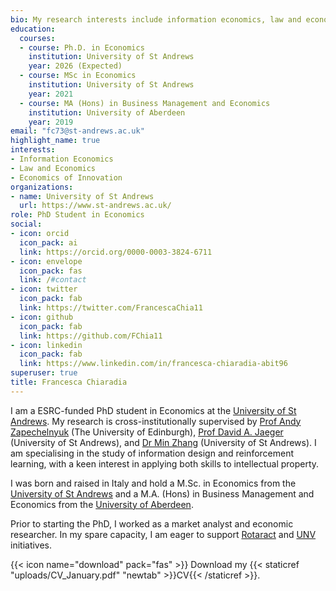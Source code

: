 ```yaml
---
bio: My research interests include information economics, law and economics, economics of innovation.
education:
  courses:
  - course: Ph.D. in Economics
    institution: University of St Andrews
    year: 2026 (Expected)
  - course: MSc in Economics
    institution: University of St Andrews
    year: 2021
  - course: MA (Hons) in Business Management and Economics
    institution: University of Aberdeen
    year: 2019
email: "fc73@st-andrews.ac.uk"
highlight_name: true
interests:
- Information Economics
- Law and Economics
- Economics of Innovation
organizations:
- name: University of St Andrews
  url: https://www.st-andrews.ac.uk/
role: PhD Student in Economics
social:
- icon: orcid
  icon_pack: ai 
  link: https://orcid.org/0000-0003-3824-6711 
- icon: envelope
  icon_pack: fas
  link: /#contact
- icon: twitter
  icon_pack: fab
  link: https://twitter.com/FrancescaChia11
- icon: github
  icon_pack: fab
  link: https://github.com/FChia11
- icon: linkedin
  icon_pack: fab
  link: https://www.linkedin.com/in/francesca-chiaradia-abit96
superuser: true
title: Francesca Chiaradia
---
```


I am a ESRC-funded PhD student in Economics at the [University of St Andrews](https://www.st-andrews.ac.uk/). My research is cross-institutionally supervised by [Prof Andy Zapechelnyuk](https://www.ed.ac.uk/profile/professor-andy-zapechelnyuk) (The University of Edinburgh), [Prof David A. Jaeger](https://risweb.st-andrews.ac.uk/portal/en/persons/david-a-jaeger(edd24b23-7d88-4ef8-834e-46ea4d47c6a7).html) (University of St Andrews), and [Dr Min Zhang](https://risweb.st-andrews.ac.uk/portal/en/persons/min-zhang(1e199ba1-7016-4e8e-83fb-43cc92d7caec).html) (University of St Andrews). I am specialising in the study of information design and reinforcement learning, with a keen interest in applying both skills to intellectual property. 

I was born and raised in Italy and hold a M.Sc. in Economics from the [University of St Andrews](https://www.st-andrews.ac.uk/) and a M.A. (Hons) in Business Management and Economics from the [University of Aberdeen](https://www.abdn.ac.uk/). 

Prior to starting the PhD, I worked as a market analyst and economic researcher. In my spare capacity, I am eager to support [Rotaract](https://www.rotaract.org.uk/) and [UNV](https://www.unv.org/) initiatives. 

{{< icon name="download" pack="fas" >}} Download my {{< staticref "uploads/CV_January.pdf" "newtab" >}}CV{{< /staticref >}}.

